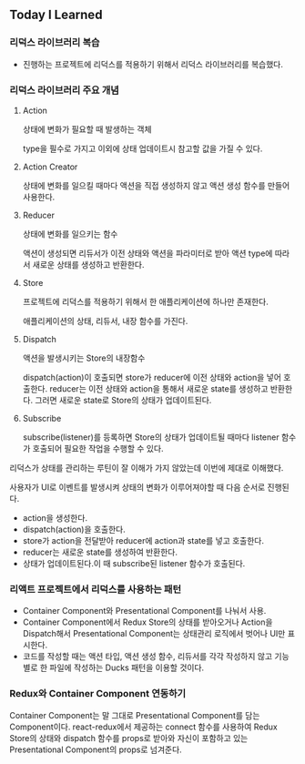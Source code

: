 ## Today I Learned

### 리덕스 라이브러리 복습

- 진행하는 프로젝트에 리덕스를 적용하기 위해서 리덕스 라이브러리를 복습했다.

### 리덕스 라이브러리 주요 개념

1. Action

   상태에 변화가 필요할 때 발생하는 객체

   type을 필수로 가지고 이외에 상태 업데이트시 참고할 값을 가질 수 있다.

2. Action Creator

   상태에 변화를 일으킬 때마다 액션을 직접 생성하지 않고 액션 생성 함수를 만들어 사용한다.

3. Reducer

   상태에 변화를 일으키는 함수

   액션이 생성되면 리듀서가 이전 상태와 액션을 파라미터로 받아 액션 type에 따라서 새로운 상태를 생성하고 반환한다.

4. Store

   프로젝트에 리덕스를 적용하기 위해서 한 애플리케이션에 하나만 존재한다.

   애플리케이션의 상태, 리듀서, 내장 함수를 가진다.

5. Dispatch

   액션을 발생시키는 Store의 내장함수

   dispatch(action)이 호출되면 store가 reducer에 이전 상태와 action을 넣어 호출한다. reducer는 이전 상태와 action을 통해서 새로운 state를 생성하고 반환한다. 그러면 새로운 state로 Store의 상태가 업데이트된다.

6. Subscribe

   subscribe(listener)를 등록하면 Store의 상태가 업데이트될 때마다 listener 함수가 호출되어 필요한 작업을 수행할 수 있다.

리덕스가 상태를 관리하는 루틴이 잘 이해가 가지 않았는데 이번에 제대로 이해했다.

사용자가 UI로 이벤트를 발생시켜 상태의 변화가 이루어져야할 때 다음 순서로 진행된다.

- action을 생성한다.
- dispatch(action)을 호출한다.
- store가 action을 전달받아 reducer에 action과 state를 넣고 호출한다.
- reducer는 새로운 state를 생성하여 반환한다.
- 상태가 업데이트된다.이 때 subscribe된 listener 함수가 호출된다.

### 리액트 프로젝트에서 리덕스를 사용하는 패턴

- Container Component와 Presentational Component를 나눠서 사용.
- Container Component에서 Redux Store의 상태를 받아오거나 Action을 Dispatch해서 Presentational Component는 상태관리 로직에서 벗어나 UI만 표시한다.
- 코드를 작성할 때는 액션 타입, 액션 생성 함수, 리듀서를 각각 작성하지 않고 기능 별로 한 파일에 작성하는 Ducks 패턴을 이용할 것이다.

### Redux와 Container Component 연동하기

Container Component는 말 그대로 Presentational Component를 담는 Component이다. react-redux에서 제공하는 connect 함수를 사용하여 Redux Store의 상태와 dispatch 함수를 props로 받아와 자신이 포함하고 있는 Presentational Component의 props로 넘겨준다.



